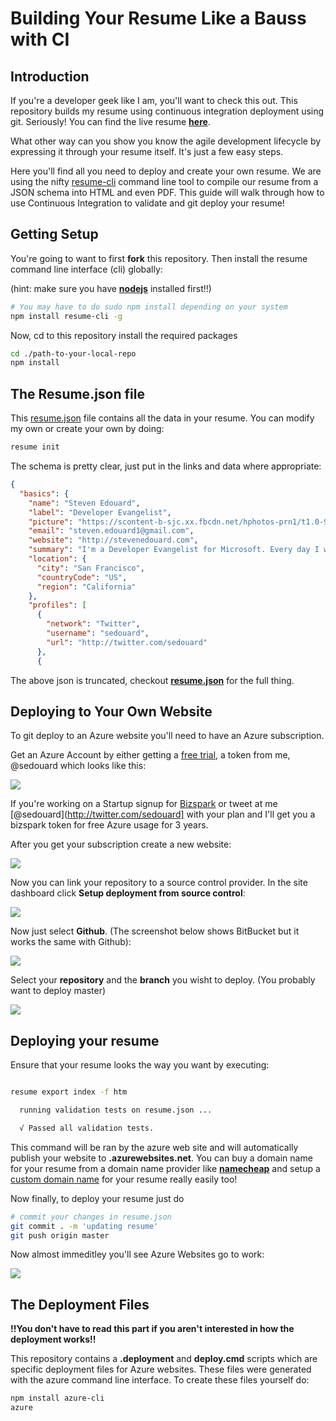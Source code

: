 # Building Your Resume Like a Bauss with CI

## Introduction

If you're a developer geek like I am, you'll want to check this out. This repository builds my resume using continuous integration deployment using git. Seriously! You can find the live resume **[here](http://sedouard-resume.azurewebsites.net)**.

What other way can you show you know the agile development lifecycle by expressing it through your resume itself. It's just a few easy steps.

Here you'll find all you need to deploy and create your own resume. We are using the nifty [resume-cli](https://www.npmjs.org/package/resume-cli) command line tool to compile our resume from a JSON schema into HTML and even PDF. This guide will walk through how to use Continuous Integration to validate and git deploy your resume!

## Getting Setup

You're going to want to first **fork** this repository. Then install the resume command line interface (cli) globally:

(hint: make sure you have **[nodejs](http://nodejs.org)** installed first!!)

```bash
# You may have to do sudo npm install depending on your system
npm install resume-cli -g

```

Now, cd to this repository install the required packages


```bash
cd ./path-to-your-local-repo
npm install

```

## The Resume.json file

This [resume.json](./resume.json) file contains all the data in your resume. You can modify my own or create your own by doing:

```bash
resume init
```
The schema is pretty clear, just put in the links and data where appropriate:

```json
{
  "basics": {
    "name": "Steven Edouard",
    "label": "Developer Evangelist",
    "picture": "https://scontent-b-sjc.xx.fbcdn.net/hphotos-prn1/t1.0-9/603953_10151522578258327_946466229_n.jpg",
    "email": "steven.edouard1@gmail.com",
    "website": "http://stevenedouard.com",
    "summary": "I'm a Developer Evangelist for Microsoft. Every day I work to empower individuals to build awesome things. I eventually hope to persue a role where I can have high impact on a product.",
    "location": {
      "city": "San Francisco",
      "countryCode": "US",
      "region": "California"
    },
    "profiles": [
      {
        "network": "Twitter",
        "username": "sedouard",
        "url": "http://twitter.com/sedouard"
      },
      {
```
The above json is truncated, checkout **[resume.json](./resume.json)** for the full thing.

## Deploying to Your Own Website

To git deploy to an Azure website you'll need to have an Azure subscription.

Get an Azure Account by either getting a [free trial](http://azure.microsoft.com/en-us/pricing/free-trial/), a token from me, @sedouard which looks like this:

![](ScreenShots/ss0-0.png)

If you're working on a Startup signup for [Bizspark](http//bizspark.com) or tweet at me [@sedouard](http://twitter.com/sedouard] with your plan and I'll get you a bizspark token for free Azure usage for 3 years.


After you get your subscription create a new website:

![](ScreenShots/ss21.png)


Now you can link your repository to a source control provider. In the site dashboard click **Setup deployment from source control**:

![](ScreenShots/ss10.png)

Now just select **Github**. (The screenshot below shows BitBucket but it works the same with Github):

![](ScreenShots/ss24.png)

Select your **repository** and the **branch** you wisht to deploy. (You probably want to deploy master)

![](ScreenShots/ss12.png)

## Deploying your resume

Ensure that your resume looks the way you want by executing:

```bash

resume export index -f htm

  running validation tests on resume.json ...

  √ Passed all validation tests.
```

This command will be ran by the azure web site and will automatically publish your website to **<your site name>.azurewebsites.net**. You can buy a domain name for your resume from a domain name provider like **[namecheap](http://namecheap.com)** and setup a [custom domain name](http://azure.microsoft.com/en-us/documentation/articles/web-sites-custom-domain-name/) for your resume really easily too!


Now finally, to deploy your resume just do

```bash
# commit your changes in resume.json
git commit . -m 'updating resume'
git push origin master

```

Now almost immeditley you'll see Azure Websites go to work:

![](ScreenShots/ss15.png)

## The Deployment Files

**!!You don't have to read this part if you aren't interested in how the deployment works!!**

This repository contains a **.deployment** and **deploy.cmd** scripts which are specific deployment files for Azure websites. These files were generated with the azure command line interface. To create these files yourself do:

```bash
npm install azure-cli
azure 

